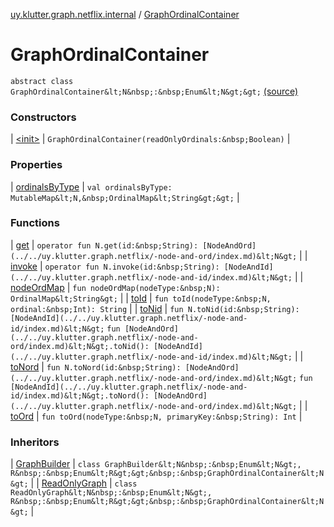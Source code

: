[uy.klutter.graph.netflix.internal](../index.md) / [GraphOrdinalContainer](.)


# GraphOrdinalContainer

`abstract class GraphOrdinalContainer&lt;N&nbsp;:&nbsp;Enum&lt;N&gt;&gt;` [(source)](https://github.com/kohesive/klutter/blob/master/netflix-graph-jdk6/src/main/kotlin/uy/klutter/graph/netflix/internal/Ordinals.kt#L8)



### Constructors


| [&lt;init&gt;](-init-.md) | `GraphOrdinalContainer(readOnlyOrdinals:&nbsp;Boolean)` |


### Properties


| [ordinalsByType](ordinals-by-type.md) | `val ordinalsByType: MutableMap&lt;N,&nbsp;OrdinalMap&lt;String&gt;&gt;` |


### Functions


| [get](get.md) | `operator fun N.get(id:&nbsp;String): [NodeAndOrd](../../uy.klutter.graph.netflix/-node-and-ord/index.md)&lt;N&gt;` |
| [invoke](invoke.md) | `operator fun N.invoke(id:&nbsp;String): [NodeAndId](../../uy.klutter.graph.netflix/-node-and-id/index.md)&lt;N&gt;` |
| [nodeOrdMap](node-ord-map.md) | `fun nodeOrdMap(nodeType:&nbsp;N): OrdinalMap&lt;String&gt;` |
| [toId](to-id.md) | `fun toId(nodeType:&nbsp;N, ordinal:&nbsp;Int): String` |
| [toNid](to-nid.md) | `fun N.toNid(id:&nbsp;String): [NodeAndId](../../uy.klutter.graph.netflix/-node-and-id/index.md)&lt;N&gt;`
`fun [NodeAndOrd](../../uy.klutter.graph.netflix/-node-and-ord/index.md)&lt;N&gt;.toNid(): [NodeAndId](../../uy.klutter.graph.netflix/-node-and-id/index.md)&lt;N&gt;` |
| [toNord](to-nord.md) | `fun N.toNord(id:&nbsp;String): [NodeAndOrd](../../uy.klutter.graph.netflix/-node-and-ord/index.md)&lt;N&gt;`
`fun [NodeAndId](../../uy.klutter.graph.netflix/-node-and-id/index.md)&lt;N&gt;.toNord(): [NodeAndOrd](../../uy.klutter.graph.netflix/-node-and-ord/index.md)&lt;N&gt;` |
| [toOrd](to-ord.md) | `fun toOrd(nodeType:&nbsp;N, primaryKey:&nbsp;String): Int` |


### Inheritors


| [GraphBuilder](../-graph-builder/index.md) | `class GraphBuilder&lt;N&nbsp;:&nbsp;Enum&lt;N&gt;, R&nbsp;:&nbsp;Enum&lt;R&gt;&gt;&nbsp;:&nbsp;GraphOrdinalContainer&lt;N&gt;` |
| [ReadOnlyGraph](../-read-only-graph/index.md) | `class ReadOnlyGraph&lt;N&nbsp;:&nbsp;Enum&lt;N&gt;, R&nbsp;:&nbsp;Enum&lt;R&gt;&gt;&nbsp;:&nbsp;GraphOrdinalContainer&lt;N&gt;` |

